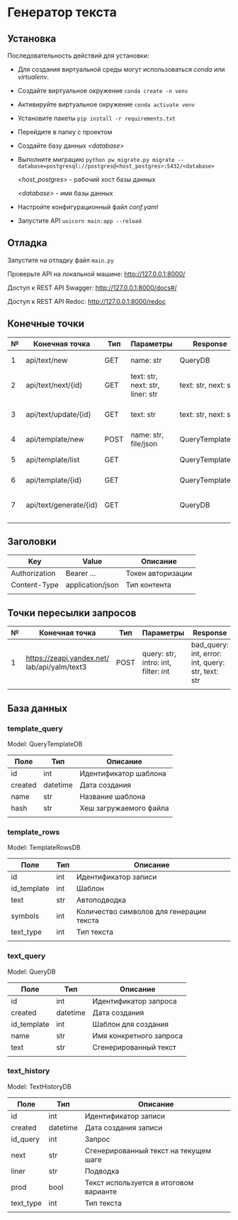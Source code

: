 # Генератор текста

## Установка

Последовательность действий для установки:

- Для создания виртуальной среды могут использоваться *conda* или *virtualenv*.

- Создайте виртуальное окружение `conda create -n venv`

- Активируйте виртуальное окружение `conda activate venv`

- Установите пакеты `pip install -r requirements.txt`

- Перейдите в папку с проектом 

- Создайте базу данных *\<database\>*

- Выполните миграцию `python pw_migrate.py migrate --database=postgresql://postgres@<host_postgres>:5432/<database>`

  *\<host_postgres\>* - рабочий хост базы данных

  *\<database\>* - имя базы данных

- Настройте конфигурационный файл *conf.yaml*

- Запустите API `uvicorn main:app --reload`

    

## Отладка

Запустите на отладку файл `main.py`

Проверьте API на локальной машине: http://127.0.0.1:8000/

Доступ к REST API Swagger: http://127.0.0.1:8000/docs#/

Доступ к REST API Redoc: http://127.0.0.1:8000/redoc



## **Конечные точки**

| №    | Конечная точка         | Тип  | Параметры                        | Response             | Описание                              |
| ---- | ---------------------- | ---- | -------------------------------- | -------------------- | ------------------------------------- |
| 1    | api/text/new           | GET  | name: str                        | QueryDB              | Новый запрос (статья)                 |
| 2    | api/text/next/{id}     | GET  | text: str, next: str, liner: str | text: str, next: str | Генерация следующего куска текста     |
| 3    | api/text/update/{id}   | GET  | text: str                        | text: str, next: str | Обновление существующего куска текста |
| 4    | api/template/new       | POST | name: str, file/json             | QueryTemplateDB      | Добавление шаблона                    |
| 5    | api/template/list      | GET  |                                  | QueryTemplateDB      | Список шаблонов                       |
| 6    | api/template/{id}      | GET  |                                  | QueryTemplateDB      | Получение шаблона                     |
| 7    | api/text/generate/{id} | GET  |                                  | QueryDB              | Генерация текста по шаблону           |
|      |                        |      |                                  |                      |                                       |

  

## **Заголовки**

| Key           | Value            | Описание          |
| ------------- | ---------------- | ----------------- |
| Authorization | Bearer …         | Токен авторизации |
| Content-Type  | application/json | Тип контента      |
|               |                  |                   |

  

## **Точки пересылки запросов**

| №    | Конечная точка                                | Тип  | Параметры                                  | Response                                                    |
| ---- | --------------------------------------------- | ---- | ------------------------------------------ | ----------------------------------------------------------- |
| 1    | https://zeapi.yandex.net/  lab/api/yalm/text3 | POST | query:  str,   intro:  int,   filter:  int | bad_query:  int,   error:  int,   query:  str,   text:  str |
|      |                                               |      |                                            |                                                             |

  

## База данных

### template_query	

Model: QueryTemplateDB

| Поле    | Тип      | Описание               |
| ------- | -------- | ---------------------- |
| id      | int      | Идентификатор шаблона  |
| created | datetime | Дата создания          |
| name    | str      | Название шаблона       |
| hash    | str      | Хеш загружаемого файла |
|         |          |                        |



### template_rows

Model: TemplateRowsDB

| Поле        | Тип  | Описание                                 |
| ----------- | ---- | ---------------------------------------- |
| id          | int  | Идентификатор записи                     |
| id_template | int  | Шаблон                                   |
| text        | str  | Автоподводка                             |
| symbols     | int  | Количество символов для генерации текста |
| text_type   | int  | Тип текста                               |
|             |      |                                          |



### text_query

Model: QueryDB

| Поле        | Тип      | Описание                |
| ----------- | -------- | ----------------------- |
| id          | int      | Идентификатор запроса   |
| created     | datetime | Дата создания           |
| id_template | int      | Шаблон для создания     |
| name        | str      | Имя конкретного запроса |
| text        | str      | Сгенерированный текст   |
|             |          |                         |



### text_history

Model: TextHistoryDB

| Поле      | Тип      | Описание                               |
| --------- | -------- | -------------------------------------- |
| id        | int      | Идентификатор записи                   |
| created   | datetime | Дата создания записи                   |
| id_query  | int      | Запрос                                 |
| next      | str      | Сгенерированный текст на текущем шаге  |
| liner     | str      | Подводка                               |
| prod      | bool     | Текст используется в итоговом варианте |
| text_type | int      | Тип текста                             |
|           |          |                                        |

